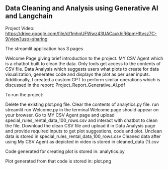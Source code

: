## Data Cleaning and Analysis using Generative AI and Langchain

Project Video: https://drive.google.com/file/d/1mhnUFWwz43UACaukhiR6pmHftvsz7C-9/view?usp=sharing

The streamlit application has 3 pages

Welcome Page giving brief introduction to the project.
MY CSV Agent which is a chatbot built to clean the data. Only tools get access to the contents of CSV file.
Data Analysis which suggests users what plots to create for data visualization, generates code and displays the plot as per user inputs.
Additionally, I created a custom GPT to perform similar operations which is discussed in the report: Project_Report_Generative_AI.pdf

To run the project:

Delete the existing plot.png file.
Clear the contents of analytics.py file.
run streamlit run Welcome.py in the terminal
Welcome page should appear on your browser.
Go to MY CSV Agent page and upload special_rules_rental_data_100_rows.csv and interact with chatbot to clean the file.
Download the clean CSV file and upload it in Data Analysis page and provide required inputs to get plot suggestions, code and plot.
Unclean data is stored in special_rules_rental_data_100_rows.csv Cleaned data after using My CSV Agent as depicted in video is stored in cleaned_data (1).csv

Code generated for creating plot is stored in: analytics.py

Plot generated from that code is stored in: plot.png
